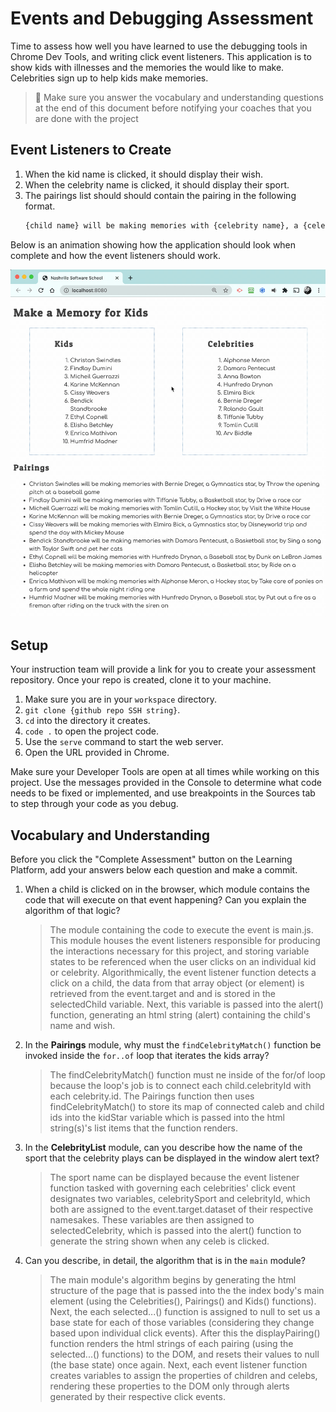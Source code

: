 # Events and Debugging Assessment

Time to assess how well you have learned to use the debugging tools in Chrome Dev Tools, and writing click event listeners. This application is to show kids with illnesses and the memories the would like to make. Celebrities sign up to help kids make memories.

> 🧨 Make sure you answer the vocabulary and understanding questions at the end of this document before notifying your coaches that you are done with the project

## Event Listeners to Create

1. When the kid name is clicked, it should display their wish.
1. When the celebrity name is clicked, it should display their sport.
1. The pairings list should should contain the pairing in the following format.
    ```html
    {child name} will be making memories with {celebrity name}, a {celebrity sport} star, by {child wish}
    ```

Below is an animation showing how the application should look when complete and how the event listeners should work.

<img src="./images/debugging-events-assessment.gif" width="700px">

## Setup

Your instruction team will provide a link for you to create your assessment repository. Once your repo is created, clone it to your machine.

1. Make sure you are in your `workspace` directory.
1. `git clone {github repo SSH string}`.
1. `cd` into the directory it creates.
1. `code .` to open the project code.
1. Use the `serve` command to start the web server.
1. Open the URL provided in Chrome.

Make sure your Developer Tools are open at all times while working on this project. Use the messages provided in the Console to determine what code needs to be fixed or implemented, and use breakpoints in the Sources tab to step through your code as you debug.

## Vocabulary and Understanding

Before you click the "Complete Assessment" button on the Learning Platform, add your answers below each question and make a commit.

1. When a child is clicked on in the browser, which module contains the code that will execute on that event happening? Can you explain the algorithm of that logic?

   > The module containing the code to execute the event is main.js. This module houses the event listeners responsible for producing the interactions necessary for this project, and storing variable states to be referenced when the user clicks on an individual kid or celebrity. Algorithmically, the event listener function detects a click on a child, the data from that array object (or element) is retrieved from the event.target and and is stored in the selectedChild variable. Next, this variable is passed into the alert() function, generating an html string (alert) containing the child's name and wish.

2. In the **Pairings** module, why must the `findCelebrityMatch()` function be invoked inside the `for..of` loop that iterates the kids array?

   > The findCelebrityMatch() function must ne inside of the for/of loop because the loop's job is to connect each child.celebrityId with each celebrity.id. The Pairings function then uses findCelebrityMatch() to store its map of connected caleb and child ids into the kidStar variable which is passed into the html string(s)'s list items that the function renders.

3. In the **CelebrityList** module, can you describe how the name of the sport that the celebrity plays can be displayed in the window alert text?

   > The sport name can be displayed because the event listener function tasked with governing each celebrities' click event designates two variables, celebritySport and celebrityId, which both are assigned to the event.target.dataset of their respective namesakes. These variables are then assigned to selectedCelebrity, which is passed into the alert() function to generate the string shown when any celeb is clicked.

4. Can you describe, in detail, the algorithm that is in the `main` module?

   > The main module's algorithm begins by generating the html structure of the page that is passed into the the index body's main element (using the Celebrities(), Pairings() and Kids() functions). Next, the each selected...() function is assigned to null to set us a base state for each of those variables (considering they change based upon individual click events). After this the displayPairing() function renders the html strings of each pairing (using the selected...() functions) to the DOM, and resets their values to null (the base state) once again. Next, each event listener function creates variables to assign the properties of children and celebs, rendering these properties to the DOM only through alerts generated by their respective click events. 
